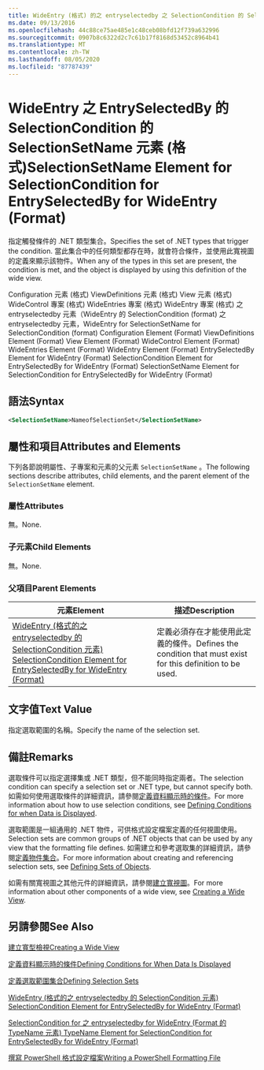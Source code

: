 ```yaml
---
title: WideEntry (格式) 的之 entryselectedby 之 SelectionCondition 的 SelectionSetName 元素Microsoft Docs
ms.date: 09/13/2016
ms.openlocfilehash: 44c88ce75ae485e1c48ceb08bfd12f739a632996
ms.sourcegitcommit: 0907b8c6322d2c7c61b17f8168d53452c8964b41
ms.translationtype: MT
ms.contentlocale: zh-TW
ms.lasthandoff: 08/05/2020
ms.locfileid: "87787439"
---
```

# <a name="selectionsetname-element-for-selectioncondition-for-entryselectedby-for-wideentry-format"></a><span data-ttu-id="9317b-102">WideEntry 之 EntrySelectedBy 的 SelectionCondition 的 SelectionSetName 元素 (格式)</span><span class="sxs-lookup"><span data-stu-id="9317b-102">SelectionSetName Element for SelectionCondition for EntrySelectedBy for WideEntry (Format)</span></span>

<span data-ttu-id="9317b-103">指定觸發條件的 .NET 類型集合。</span><span class="sxs-lookup"><span data-stu-id="9317b-103">Specifies the set of .NET types that trigger the condition.</span></span> <span data-ttu-id="9317b-104">當此集合中的任何類型都存在時，就會符合條件，並使用此寬視圖的定義來顯示該物件。</span><span class="sxs-lookup"><span data-stu-id="9317b-104">When any of the types in this set are present, the condition is met, and the object is displayed by using this definition of the wide view.</span></span>

<span data-ttu-id="9317b-105">Configuration 元素 (格式) ViewDefinitions 元素 (格式) View 元素 (格式) WideControl 專案 (格式) WideEntries 專案 (格式) WideEntry 專案 (格式) 之 entryselectedby 元素（WideEntry 的 SelectionCondition (format) 之 entryselectedby 元素，WideEntry for SelectionSetName for SelectionCondition (format) </span><span class="sxs-lookup"><span data-stu-id="9317b-105">Configuration Element (Format) ViewDefinitions Element (Format) View Element (Format) WideControl Element (Format) WideEntries Element (Format) WideEntry Element (Format) EntrySelectedBy Element for WideEntry (Format) SelectionCondition Element for EntrySelectedBy for WideEntry (Format) SelectionSetName Element for SelectionCondition for EntrySelectedBy for WideEntry (Format)</span></span>

## <a name="syntax"></a><span data-ttu-id="9317b-106">語法</span><span class="sxs-lookup"><span data-stu-id="9317b-106">Syntax</span></span>

```xml
<SelectionSetName>NameofSelectionSet</SelectionSetName>
```

## <a name="attributes-and-elements"></a><span data-ttu-id="9317b-107">屬性和項目</span><span class="sxs-lookup"><span data-stu-id="9317b-107">Attributes and Elements</span></span>

<span data-ttu-id="9317b-108">下列各節說明屬性、子專案和元素的父元素 `SelectionSetName` 。</span><span class="sxs-lookup"><span data-stu-id="9317b-108">The following sections describe attributes, child elements, and the parent element of the `SelectionSetName` element.</span></span>

### <a name="attributes"></a><span data-ttu-id="9317b-109">屬性</span><span class="sxs-lookup"><span data-stu-id="9317b-109">Attributes</span></span>

<span data-ttu-id="9317b-110">無。</span><span class="sxs-lookup"><span data-stu-id="9317b-110">None.</span></span>

### <a name="child-elements"></a><span data-ttu-id="9317b-111">子元素</span><span class="sxs-lookup"><span data-stu-id="9317b-111">Child Elements</span></span>

<span data-ttu-id="9317b-112">無。</span><span class="sxs-lookup"><span data-stu-id="9317b-112">None.</span></span>

### <a name="parent-elements"></a><span data-ttu-id="9317b-113">父項目</span><span class="sxs-lookup"><span data-stu-id="9317b-113">Parent Elements</span></span>

|<span data-ttu-id="9317b-114">元素</span><span class="sxs-lookup"><span data-stu-id="9317b-114">Element</span></span>|<span data-ttu-id="9317b-115">描述</span><span class="sxs-lookup"><span data-stu-id="9317b-115">Description</span></span>|
|-------------|-----------------|
|[<span data-ttu-id="9317b-116">WideEntry (格式的之 entryselectedby 的 SelectionCondition 元素) </span><span class="sxs-lookup"><span data-stu-id="9317b-116">SelectionCondition Element for EntrySelectedBy for WideEntry (Format)</span></span>](./selectioncondition-element-for-entryselectedby-for-widecontrol-format.md)|<span data-ttu-id="9317b-117">定義必須存在才能使用此定義的條件。</span><span class="sxs-lookup"><span data-stu-id="9317b-117">Defines the condition that must exist for this definition to be used.</span></span>|

## <a name="text-value"></a><span data-ttu-id="9317b-118">文字值</span><span class="sxs-lookup"><span data-stu-id="9317b-118">Text Value</span></span>

<span data-ttu-id="9317b-119">指定選取範圍的名稱。</span><span class="sxs-lookup"><span data-stu-id="9317b-119">Specify the name of the selection set.</span></span>

## <a name="remarks"></a><span data-ttu-id="9317b-120">備註</span><span class="sxs-lookup"><span data-stu-id="9317b-120">Remarks</span></span>

<span data-ttu-id="9317b-121">選取條件可以指定選擇集或 .NET 類型，但不能同時指定兩者。</span><span class="sxs-lookup"><span data-stu-id="9317b-121">The selection condition can specify a selection set or .NET type, but cannot specify both.</span></span> <span data-ttu-id="9317b-122">如需如何使用選取條件的詳細資訊，請參閱[定義資料顯示時的條件](./defining-conditions-for-displaying-data.md)。</span><span class="sxs-lookup"><span data-stu-id="9317b-122">For more information about how to use selection conditions, see [Defining Conditions for when Data is Displayed](./defining-conditions-for-displaying-data.md).</span></span>

<span data-ttu-id="9317b-123">選取範圍是一組通用的 .NET 物件，可供格式設定檔案定義的任何視圖使用。</span><span class="sxs-lookup"><span data-stu-id="9317b-123">Selection sets are common groups of .NET objects that can be used by any view that the formatting file defines.</span></span> <span data-ttu-id="9317b-124">如需建立和參考選取集的詳細資訊，請參閱[定義物件集合](./defining-selection-sets.md)。</span><span class="sxs-lookup"><span data-stu-id="9317b-124">For more information about creating and referencing selection sets, see [Defining Sets of Objects](./defining-selection-sets.md).</span></span>

<span data-ttu-id="9317b-125">如需有關寬視圖之其他元件的詳細資訊，請參閱[建立寬視圖](./creating-a-wide-view.md)。</span><span class="sxs-lookup"><span data-stu-id="9317b-125">For more information about other components of a wide view, see [Creating a Wide View](./creating-a-wide-view.md).</span></span>

## <a name="see-also"></a><span data-ttu-id="9317b-126">另請參閱</span><span class="sxs-lookup"><span data-stu-id="9317b-126">See Also</span></span>

[<span data-ttu-id="9317b-127">建立寬型檢視</span><span class="sxs-lookup"><span data-stu-id="9317b-127">Creating a Wide View</span></span>](./creating-a-wide-view.md)

[<span data-ttu-id="9317b-128">定義資料顯示時的條件</span><span class="sxs-lookup"><span data-stu-id="9317b-128">Defining Conditions for When Data Is Displayed</span></span>](./defining-conditions-for-displaying-data.md)

[<span data-ttu-id="9317b-129">定義選取範圍集合</span><span class="sxs-lookup"><span data-stu-id="9317b-129">Defining Selection Sets</span></span>](./defining-selection-sets.md)

[<span data-ttu-id="9317b-130">WideEntry (格式的之 entryselectedby 的 SelectionCondition 元素) </span><span class="sxs-lookup"><span data-stu-id="9317b-130">SelectionCondition Element for EntrySelectedBy for WideEntry (Format)</span></span>](./selectioncondition-element-for-entryselectedby-for-widecontrol-format.md)

[<span data-ttu-id="9317b-131">SelectionCondition for 之 entryselectedby for WideEntry (Format 的 TypeName 元素) </span><span class="sxs-lookup"><span data-stu-id="9317b-131">TypeName Element for SelectionCondition for EntrySelectedBy for WideEntry (Format)</span></span>](./typename-element-for-selectioncondition-for-entryselectedby-for-widecontrol-format.md)

[<span data-ttu-id="9317b-132">撰寫 PowerShell 格式設定檔案</span><span class="sxs-lookup"><span data-stu-id="9317b-132">Writing a PowerShell Formatting File</span></span>](./writing-a-powershell-formatting-file.md)
